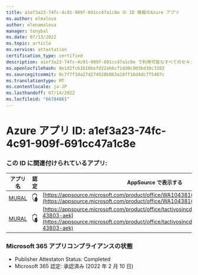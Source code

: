 ```yaml
---
title: a1ef3a23-74fc-4c91-909f-691cc47a1c8e の ID 情報のAzure アプリ
ms.author: elmalova
author: elenamalova
manager: tonybal
ms.date: 07/13/2022
ms.topic: article
ms.service: attestation
certification_type: certified
description: a1ef3a23-74fc-4c91-909f-691cc47a1c8e で利用可能なすべてのセキュリティとコンプライアンス情報。
ms.openlocfilehash: 0e1d2fc61b16befd22ab6cf1dd0c905bd30c3102
ms.sourcegitcommit: 0c7f7f3da27d274928b863a18ff16d4dc775487c
ms.translationtype: MT
ms.contentlocale: ja-JP
ms.lasthandoff: 07/14/2022
ms.locfileid: "66784861"
---
```

# <a name="azure-app-id-a1ef3a23-74fc-4c91-909f-691cc47a1c8e"></a>Azure アプリ ID: a1ef3a23-74fc-4c91-909f-691cc47a1c8e


### <a name="apps-associated-with-this-id"></a>この ID に関連付けられているアプリ:
| **アプリ名** | **認定** | **AppSource で表示する** |
|--------------|---------------|-----------------------|
| [MURAL](../forward/WA104381626.md) | <img alt="Certified application badge" src="../media/certified-badge.png" height="25" width="25" /> | [https://appsource.microsoft.com/product/office/WA104381626](https://appsource.microsoft.com/product/office/WA104381626) |
| [MURAL](../forward/tactivosincdbamural1608253315049.sol-43803-aek.md) | <img alt="Certified application badge" src="../media/certified-badge.png" height="25" width="25" /> | [https://appsource.microsoft.com/product/office/tactivosincdbamural1608253315049.sol-43803-aek](https://appsource.microsoft.com/product/office/tactivosincdbamural1608253315049.sol-43803-aek) |

### <a name="microsoft-365-app-compliance-status"></a>Microsoft 365 アプリコンプライアンスの状態
- Publisher Attestaton Status: Completed
- Microsoft 365 認定: 承認済み (2022 年 2 月 10 日)
